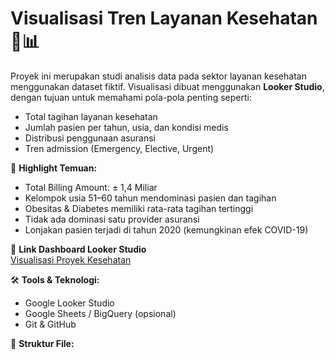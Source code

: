 # Visualisasi Tren Layanan Kesehatan 🏥📊

Proyek ini merupakan studi analisis data pada sektor layanan kesehatan menggunakan dataset fiktif. Visualisasi dibuat menggunakan **Looker Studio**, dengan tujuan untuk memahami pola-pola penting seperti:

- Total tagihan layanan kesehatan
- Jumlah pasien per tahun, usia, dan kondisi medis
- Distribusi penggunaan asuransi
- Tren admission (Emergency, Elective, Urgent)

📌 **Highlight Temuan:**
- Total Billing Amount: ± 1,4 Miliar
- Kelompok usia 51–60 tahun mendominasi pasien dan tagihan
- Obesitas & Diabetes memiliki rata-rata tagihan tertinggi
- Tidak ada dominasi satu provider asuransi
- Lonjakan pasien terjadi di tahun 2020 (kemungkinan efek COVID-19)

🔗 **Link Dashboard Looker Studio**  
[Visualisasi Proyek Kesehatan](https://lookerstudio.google.com/reporting/a22b4e00-0306-40d4-a229-8ead9383d229)

🛠 **Tools & Teknologi:**  
- Google Looker Studio  
- Google Sheets / BigQuery (opsional)
- Git & GitHub

📂 **Struktur File:**
